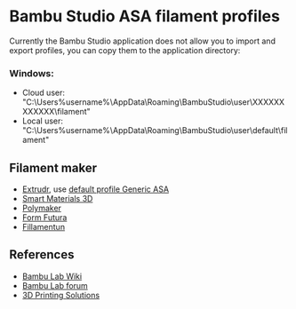 # Bambu Studio ASA filament profiles
Currently the Bambu Studio application does not allow you to import and export profiles, you can copy them to the application directory:

### Windows:
* Cloud user: "C:\Users\%username%\AppData\Roaming\BambuStudio\user\XXXXXXXXXXXX\filament"
* Local user: "C:\Users\%username%\AppData\Roaming\BambuStudio\user\default\filament"

## Filament maker
* [Extrudr](https://www.extrudr.com/en/products/catalogue/?material=139), use [default profile Generic ASA](https://drive.google.com/drive/folders/19BNALPhnhwk5Jn3uk0v1VfVKf5aEAyj6)
* [Smart Materials 3D](https://www.smartmaterials3d.com/asa)
* [Polymaker](https://us.polymaker.com/products/polylite-asa?_pos=1&_sid=8bc739e8c&_ss=r)
* [Form Futura](https://formfutura.com/product/apollox/)
* [Fillamentun](https://fillamentum.com/collections/asa-filament/)

## References
* [Bambu Lab Wiki](https://wiki.bambulab.com/en/x1/manual/compatibility-and-parameter-settings-of-filaments)
* [Bambu Lab forum](https://forum.bambulab.com/t/asa-printing/4391/4)
* [3D Printing Solutions](https://www.3dprintingsolutions.com.au/User-Guides/how-to-3d-print-asa-filament)
